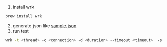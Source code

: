 1. install wrk
```sh
brew install wrk
```
2. generate json like [sample.json](sample.json)
3. run test
```sh
wrk -t <thread> -c <connection> -d <duration> --timeout <timeout>  -s ./benchmark.lua --latency <host>
```
